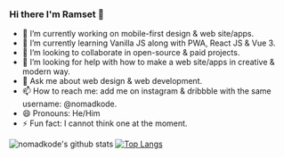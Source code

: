 ### Hi there I'm Ramset 👋

- 🔭 I’m currently working on mobile-first design & web site/apps.
- 🌱 I’m currently learning Vanilla JS along with PWA, React JS & Vue 3.
- 👯 I’m looking to collaborate in open-source & paid projects.
- 🤔 I’m looking for help with how to make a web site/apps in creative & modern way.
- 💬 Ask me about web design & web development.
- 📫 How to reach me: add me on instagram & dribbble with the same username: @nomadkode.
- 😄 Pronouns: He/Him
- ⚡ Fun fact: I cannot think one at the moment.


![nomadkode's github stats](https://github-readme-stats.vercel.app/api?username=nomadkode&show_icons=true&theme=onedark&count_private=true)
[![Top Langs](https://github-readme-stats.vercel.app/api/top-langs/?username=nomadkode&layout=compact&theme=onedark)](https://github.com/nomadkode/github-readme-stats)
